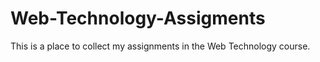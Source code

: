 # Web-Technology-Assigments
This is a place to collect my assignments in the Web Technology course.
